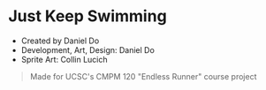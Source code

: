 # Just Keep Swimming
- Created by Daniel Do
- Development, Art, Design: Daniel Do
- Sprite Art: Collin Lucich
> Made for UCSC's CMPM 120 "Endless Runner" course project